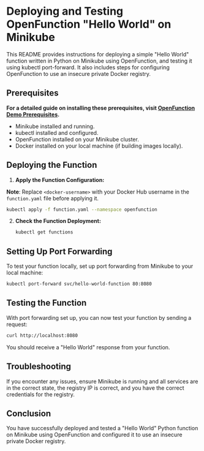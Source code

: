 # Deploying and Testing OpenFunction "Hello World" on Minikube

This README provides instructions for deploying a simple "Hello World" function written in Python on Minikube using OpenFunction, and testing it using kubectl port-forward. It also includes steps for configuring OpenFunction to use an insecure private Docker registry.

## Prerequisites

**For a detailed guide on installing these prerequisites, visit [OpenFunction Demo Prerequisites](https://github.com/kmarilleau/openfunction-demo/blob/main/README.md).**

- Minikube installed and running.
- kubectl installed and configured.
- OpenFunction installed on your Minikube cluster.
- Docker installed on your local machine (if building images locally).

## Deploying the Function

1. **Apply the Function Configuration:**

  **Note**: Replace `<docker-username>` with your Docker Hub username in the `function.yaml` file before applying it.

   ```bash
   kubectl apply -f function.yaml --namespace openfunction
   ```

2. **Check the Function Deployment:**

   ```bash
   kubectl get functions
   ```

## Setting Up Port Forwarding

To test your function locally, set up port forwarding from Minikube to your local machine:

```bash
kubectl port-forward svc/hello-world-function 80:8080
```

## Testing the Function

With port forwarding set up, you can now test your function by sending a request:

```bash
curl http://localhost:8080
```

You should receive a "Hello World" response from your function.

## Troubleshooting

If you encounter any issues, ensure Minikube is running and all services are in the correct state, the registry IP is correct, and you have the correct credentials for the registry.

## Conclusion

You have successfully deployed and tested a "Hello World" Python function on Minikube using OpenFunction and configured it to use an insecure private Docker registry.

